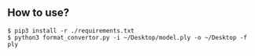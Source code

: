 
## How to use?
```
$ pip3 install -r ./requirements.txt
$ python3 format_convertor.py -i ~/Desktop/model.ply -o ~/Desktop -f ply
```